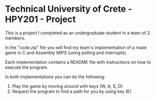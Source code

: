 # Technical University of Crete - HPY201 - Project

This is a project I completed as an undergraduate student in a team of 2 members.

In the "code.zip" file you will find my team's implementation of a maze game in C and Assembly MIPS (using polling and interrupts).

Each implementation contains a README file with instructions on how to execute the program.

In both implementations you can do the following:
1) Play the game by moving around with keys (W, A, S, D)
2) Request the program to find a path for you by using key (E)
